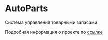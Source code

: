 # AutoParts
Система управления товарными запасами

Подробная информация о проекте по [ссылке](https://1drv.ms/p/s!AkHk_p2Cj0rggZNbu88YeAekxnmIcg?e=l8frBa)

